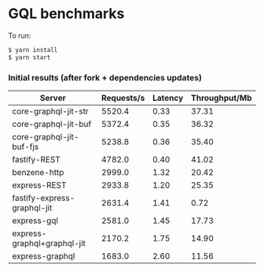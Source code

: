 # GQL benchmarks

To run:

```bash
$ yarn install
$ yarn start
```

### Initial results (after fork + dependencies updates)

| Server                      | Requests/s | Latency | Throughput/Mb |
| --------------------------- | ---------- | ------- | ------------- |
| core-graphql-jit-str        | 5520.4     | 0.33    | 37.31         |
| core-graphql-jit-buf        | 5372.4     | 0.35    | 36.32         |
| core-graphql-jit-buf-fjs    | 5238.8     | 0.36    | 35.40         |
| fastify-REST                | 4782.0     | 0.40    | 41.02         |
| benzene-http                | 2999.0     | 1.32    | 20.42         |
| express-REST                | 2933.8     | 1.20    | 25.35         |
| fastify-express-graphql-jit | 2631.4     | 1.41    | 0.72          |
| express-gql                 | 2581.0     | 1.45    | 17.73         |
| express-graphql+graphql-jit | 2170.2     | 1.75    | 14.90         |
| express-graphql             | 1683.0     | 2.60    | 11.56         |

